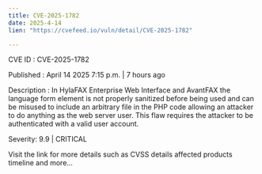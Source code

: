 ```yaml
---
title: CVE-2025-1782
date: 2025-4-14
lien: "https://cvefeed.io/vuln/detail/CVE-2025-1782"

---
```


CVE ID : CVE-2025-1782

Published :  April 14
2025
7:15 p.m. | 7 hours ago

Description : In HylaFAX Enterprise Web Interface and AvantFAX
the language form element is not properly sanitized 
before being used and can be misused to include an arbitrary file in the
 PHP code allowing an attacker to do anything as the web server user. 
This flaw requires the attacker to be authenticated with a valid user account.

Severity: 9.9 | CRITICAL

Visit the link for more details
such as CVSS details
affected products
timeline
and more...
